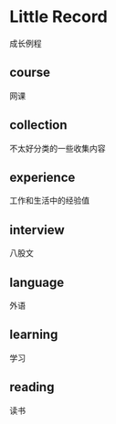 # Little Record

成长例程

## course

网课

## collection

不太好分类的一些收集内容

## experience

工作和生活中的经验值

## interview

八股文

## language

外语

## learning

学习

## reading

读书
